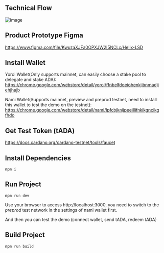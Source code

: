 ## Technical Flow

![image](https://github.com/ZKHelixlabs/helix-cardano-lsd/blob/main/Technical_Flow.jpg)

## Product Prototype Figma

https://www.figma.com/file/KwuzaXJFa0OPXJW2I5NCLc/Helix-LSD

## Install Wallet

Yoroi Wallet(Only supports mainnet, can easily choose a stake pool to delegate and stake ADA): https://chrome.google.com/webstore/detail/yoroi/ffnbelfdoeiohenkjibnmadjiehjhajb

Nami Wallet(Supports mainnet, preview and preprod testnet, need to install this wallet to test the demo on the testnet): https://chrome.google.com/webstore/detail/nami/lpfcbjknijpeeillifnkikgncikgfhdo

## Get Test Token (tADA)

https://docs.cardano.org/cardano-testnet/tools/faucet

## Install Dependencies

```
npm i
```

## Run Project

```
npm run dev
```

Use your browser to access http://localhost:3000, you need to switch to the *preprod* test network in the settings of nami wallet first.

And then you can test the demo (connect wallet, send tADA, redeem tADA)

## Build Project

```
npm run build
```